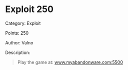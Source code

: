 # Exploit 250
Category: Exploit

Points: 250

Author: Valno

Description:
> Play the game at: www.myabandonware.com:5500
